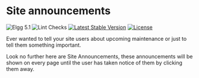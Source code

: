 Site announcements
==================

![Elgg 5.1](https://img.shields.io/badge/Elgg-5.1-green.svg)
![Lint Checks](https://github.com/ColdTrick/site_announcements/actions/workflows/lint.yml/badge.svg?event=push)
[![Latest Stable Version](https://poser.pugx.org/coldtrick/site_announcements/v/stable.svg)](https://packagist.org/packages/coldtrick/site_announcements)
[![License](https://poser.pugx.org/coldtrick/site_announcements/license.svg)](https://packagist.org/packages/coldtrick/site_announcements)

Ever wanted to tell your site users about upcoming maintenance or just to tell them something important.

Look no further here are Site Announcements, these announcements will be shown on every page until the user has taken 
notice of them by clicking them away.
